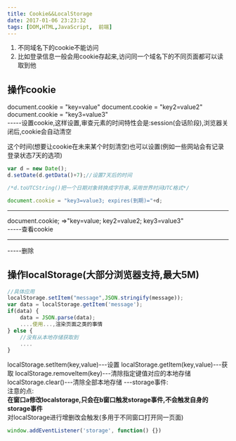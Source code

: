 ```yaml
---
title: Cookie&&LocalStorage
date: 2017-01-06 23:23:32
tags: [DOM,HTML,JavaScript,  前端]
---
```


1. 不同域名下的cookie不能访问
2. 比如登录信息一般会用cookie存起来,访问同一个域名下的不同页面都可以读取到他


## 操作cookie

document.cookie = "key=value"
document.cookie = "key2=value2"
document.cookie = "key3=value3"  
-----设置cookie,这样设置,审查元素的时间特性会是:session(会话阶段),浏览器关闭后,cookie会自动清空  

这个时间(想要让cookie在未来某个时刻清空)也可以设置(例如一些网站会有记录登录状态7天的选项)

```javascript
var d = new Date();
d.setDate(d.getData()+7);//设置7天后的时间

/*d.toUTCString()把一个日期对象转换成字符串,采用世界时间UTC格式*/

document.cookie = "key3=value3; expires(到期)="+d;  
```
---

document.cookie; =>"key=value; key2=value2; key3=value3"  
-----查看cookie

---



-----删除


## 操作localStorage(大部分浏览器支持,最大5M)

```javascript
//具体应用
localStorage.setItem("message",JSON.stringify(message));  
var data = localStorage.getItem('message');
if(data) {
	data = JSON.parse(data);
	....使用...,渲染页面之类的事情
} else {
	//没有从本地存储获取到
	....
}
```

localStorage.setItem(key,value)---设置
localStorage.getItem(key,value)---获取
localStorage.removeItem(key)---清除指定键值对应的本地存储
localStorage.clear()---清除全部本地存储
---storage事件:  
注意的点:  
**在窗口a修改localstorage,只会在b窗口触发storage事件,不会触发自身的storage事件**  
对localStorage进行增删改会触发(多用于不同窗口打开同一页面)

```javascript
window.addEventListener('storage', function() {})
```

